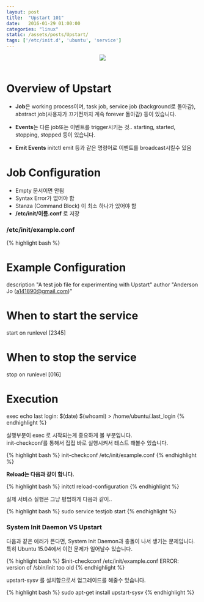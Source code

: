 ```yaml
---
layout: post
title:  "Upstart 101"
date:   2016-01-29 01:00:00
categories: "linux"
static: /assets/posts/Upstart/
tags: ['/etc/init.d', 'ubuntu', 'service']
---
```


<header>
<img src="{{ page.static }}upstart-logo.png" class="img-responsive img-rounded img-fluid">
</header>

# Overview of Upstart

* **Job**은 working process이며, task job, service job (background로 돌아감),<br>
abstract job(사용자가 끄기전까지 계속 forever 돌아감) 등이 있습니다.

* **Events**는 다른 job또는 이벤트를 trigger시키는 것.. starting, started, stopping, stopped 등이 있습니다.

* **Emit Events** initctl emit <event> 등과 같은 명령어로 이벤트를 broadcast시킬수 있음


# Job Configuration

* Empty 문서이면 안됨
* Syntax Error가 없어야 함
* Stanza (Command Block) 이 최소 하나가 있어야 함
* **/etc/init/이름.conf** 로 저장

### /etc/init/example.conf

{% highlight bash %}
# Example Configuration

description  "A test job file for experimenting with Upstart"
author "Anderson Jo (a141890@gmail.com)"

# When to start the service
start on runlevel [2345]

# When to stop the service
stop on runlevel [016]

# Execution
exec echo last login: $(date) $(whoami) > /home/ubuntu/.last_login
{% endhighlight %}

실행부분이 exec 로 시작되는게 중요하게 볼 부분입니다.<br>
init-checkconf를 통해서 집접 바로 실행시켜서 테스트 해볼수 있습니다.

{% highlight bash %}
init-checkconf /etc/init/example.conf
{% endhighlight %}


**Reload는 다음과 같이 합니다.**

{% highlight bash %}
initctl reload-configuration
{% endhighlight %}

실제 서비스 실행은 그냥 평범하게 다음과 같이..

{% highlight bash %}
sudo service testjob start
{% endhighlight %}


### System Init Daemon VS Upstart

다음과 같은 에러가 뜬다면, System Init Daemon과 충돌이 나서 생기는 문제입니다.<br>
특히 Ubuntu 15.04에서 이런 문제가 일어날수 있습니다.

{% highlight bash %}
$init-checkconf /etc/init/example.conf
ERROR: version of /sbin/init too old
{% endhighlight %}

upstart-sysv 를 설치함으로서 업그레이드를 해줄수 있습니다.

{% highlight bash %}
sudo apt-get install upstart-sysv
{% endhighlight %}








